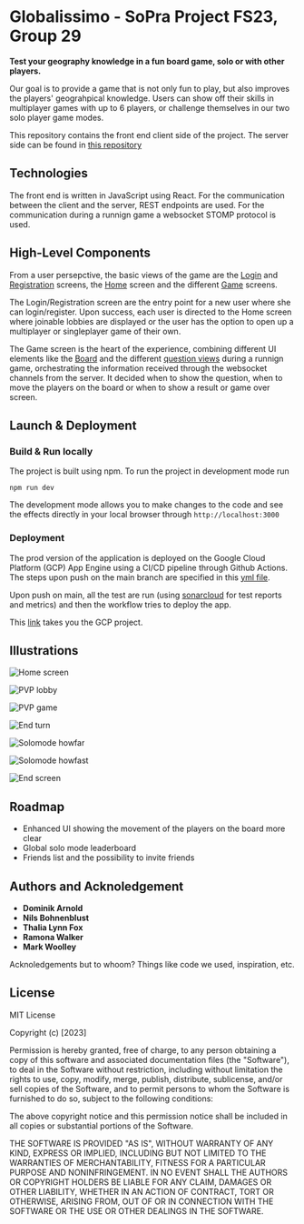 # Globalissimo - SoPra Project FS23, Group 29

**Test your geography knowledge in a fun board game, solo or with other players.**

Our goal is to provide a game that is not only fun to play, but also improves the players' geograhpical knowledge. Users can show off their skills in multiplayer games with up to 6 players, or challenge themselves in our two solo player game modes.

This repository contains the front end client side of the project. The server side can be found in [this repository](https://github.com/sopra-fs23-group-29/sopra-fs23-group-29-server)


## Technologies

The front end is written in JavaScript using React. For the communication between the client and the server, REST endpoints are used. For the communication during a runnign game a websocket STOMP protocol is used.

## High-Level Components

From a user persepctive, the basic views of the game are the [Login](./src/components/views/Login.js) and [Registration](./src/components/views/Registration.js) screens, the [Home](./src/components/views/Home.js) screen and the different [Game](./src/components/views/Game.js) screens.

The Login/Registration screen are the entry point for a new user where she can login/register. Upon success, each user is directed to the Home screen where joinable lobbies are displayed or the user has the option to open up a multiplayer or singleplayer game of their own.

The Game screen is the heart of the experience, combining different UI elements like the [Board](./src/components/ui/Board.js) and the different [question views](./src/components/ui/CountryRanking.js) during a runnign game, orchestrating the information received through the websocket channels from the server. It decided when to show the question, when to move the players on the board or when to show a result or game over screen.

## Launch & Deployment

### Build & Run locally

The project is built using npm. To run the project in development mode run
```
npm run dev
```
The development mode allows you to make changes to the code and see the effects directly in your local browser through `http://localhost:3000`

### Deployment

The prod version of the application is deployed on the Google Cloud Platform (GCP) App Engine using a CI/CD pipeline through Github Actions. The steps upon push on the main branch are specified in this [yml file](.github/workflows/main.yml).

Upon push on main, all the test are run (using [sonarcloud](https://sonarcloud.io/projects) for test reports and metrics) and then the workflow tries to deploy the app.

This [link](https://console.cloud.google.com/appengine/services?serviceId=default&hl=de&project=sopra-fs23-group-29-client) takes you the GCP project.

## Illustrations

![Home screen](images/home.PNG)

![PVP lobby](images/pvplobby.PNG)

![PVP game](images/pvpgame.PNG)

![End turn](images/endturn.PNG)

![Solomode howfar](images/howfar.PNG)

![Solomode howfast](images/howfast.PNG)

![End screen](images/end.PNG)



## Roadmap
- Enhanced UI showing the movement of the players on the board more clear
- Global solo mode leaderboard
- Friends list and the possibility to invite friends

## Authors and Acknoledgement

- **Dominik Arnold**
- **Nils Bohnenblust**
- **Thalia Lynn Fox**
- **Ramona Walker**
- **Mark Woolley**

Acknoledgements but to whoom? Things like code we used, inspiration, etc.

## License

MIT License

Copyright (c) [2023]

Permission is hereby granted, free of charge, to any person obtaining a copy
of this software and associated documentation files (the "Software"), to deal
in the Software without restriction, including without limitation the rights
to use, copy, modify, merge, publish, distribute, sublicense, and/or sell
copies of the Software, and to permit persons to whom the Software is
furnished to do so, subject to the following conditions:

The above copyright notice and this permission notice shall be included in all
copies or substantial portions of the Software.

THE SOFTWARE IS PROVIDED "AS IS", WITHOUT WARRANTY OF ANY KIND, EXPRESS OR
IMPLIED, INCLUDING BUT NOT LIMITED TO THE WARRANTIES OF MERCHANTABILITY,
FITNESS FOR A PARTICULAR PURPOSE AND NONINFRINGEMENT. IN NO EVENT SHALL THE
AUTHORS OR COPYRIGHT HOLDERS BE LIABLE FOR ANY CLAIM, DAMAGES OR OTHER
LIABILITY, WHETHER IN AN ACTION OF CONTRACT, TORT OR OTHERWISE, ARISING FROM,
OUT OF OR IN CONNECTION WITH THE SOFTWARE OR THE USE OR OTHER DEALINGS IN THE
SOFTWARE.
